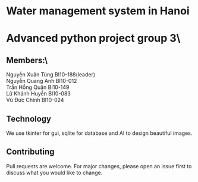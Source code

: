 # Water management system in Hanoi

# Advanced python project group 3\
## Members:\
Nguyễn Xuân Tùng BI10-188(leader)\
Nguyễn Quang Anh BI10-012\
Trần Hồng Quân BI10-149\
Lữ Khánh Huyền BI10-083\
Vũ Đức Chính BI10-024

## Technology
We use tkinter for gui, sqlite for database and AI to design beautiful images.

## Contributing
Pull requests are welcome. For major changes, please open an issue first to discuss what you would like to change.
